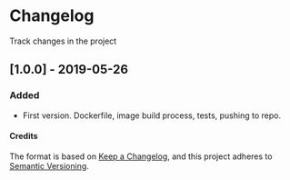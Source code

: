# Changelog
Track changes in the project

## [1.0.0] - 2019-05-26
### Added
- First version. Dockerfile, image build process, tests, pushing to repo.







#### Credits

The format is based on [Keep a Changelog](https://keepachangelog.com/en/1.0.0/),
and this project adheres to [Semantic Versioning](https://semver.org/spec/v2.0.0.html).
